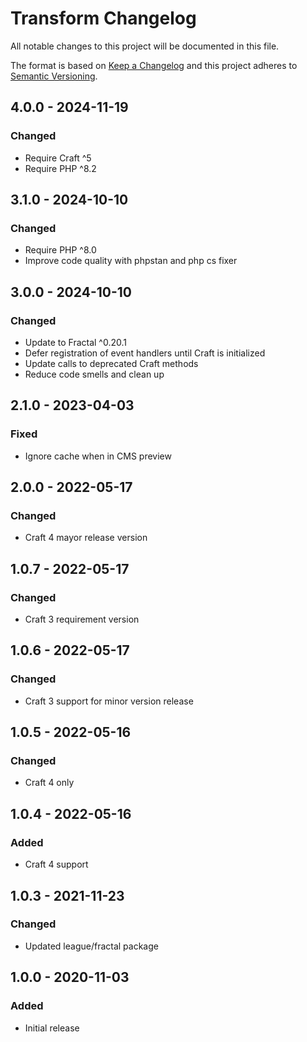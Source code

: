 # Transform Changelog

All notable changes to this project will be documented in this file.

The format is based on [Keep a Changelog](http://keepachangelog.com/) and this project adheres to [Semantic Versioning](http://semver.org/).

## 4.0.0 - 2024-11-19
### Changed
- Require Craft ^5
- Require PHP ^8.2

## 3.1.0 - 2024-10-10
### Changed
- Require PHP ^8.0
- Improve code quality with phpstan and php cs fixer

## 3.0.0 - 2024-10-10
### Changed
- Update to Fractal ^0.20.1
- Defer registration of event handlers until Craft is initialized
- Update calls to deprecated Craft methods
- Reduce code smells and clean up

## 2.1.0 - 2023-04-03
### Fixed
- Ignore cache when in CMS preview

## 2.0.0 - 2022-05-17
### Changed
- Craft 4 mayor release version

## 1.0.7 - 2022-05-17
### Changed
- Craft 3 requirement version

## 1.0.6 - 2022-05-17
### Changed
- Craft 3 support for minor version release

## 1.0.5 - 2022-05-16
### Changed
- Craft 4 only

## 1.0.4 - 2022-05-16
### Added
- Craft 4 support

## 1.0.3 - 2021-11-23
### Changed
- Updated league/fractal package

## 1.0.0 - 2020-11-03
### Added
- Initial release
